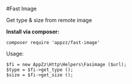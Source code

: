 #Fast Image

Get type &amp; size from remote image

**Install via composer:**

```
composer require 'appzz/fast-image'
```

Usage:

```
$fi = new AppZz\Http\Helpers\Fasimage ($url);
$type = $fi->get_type ();
$size = $fi->get_size ();
```
